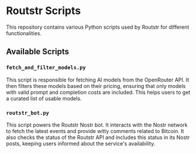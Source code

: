 # Routstr Scripts

This repository contains various Python scripts used by Routstr for different functionalities.

## Available Scripts

### `fetch_and_filter_models.py`
This script is responsible for fetching AI models from the OpenRouter API. It then filters these models based on their pricing, ensuring that only models with valid prompt and completion costs are included. This helps users to get a curated list of usable models.

### `routstr_bot.py`
This script powers the Routstr Nostr bot. It interacts with the Nostr network to fetch the latest events and provide witty comments related to Bitcoin. It also checks the status of the Routstr API and includes this status in its Nostr posts, keeping users informed about the service's availability.